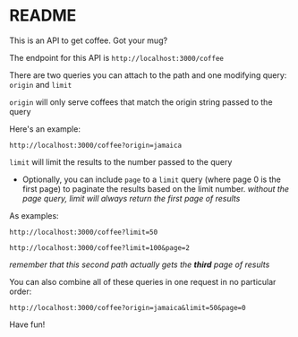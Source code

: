 # README

This is an API to get coffee. Got your mug?

The endpoint for this API is `http://localhost:3000/coffee`

There are two queries you can attach to the path and one modifying query: `origin` and `limit`

`origin` will only serve coffees that match the origin string passed to the query

Here's an example:

`http://localhost:3000/coffee?origin=jamaica`

`limit` will limit the results to the number passed to the query

* Optionally, you can include `page` to a `limit` query (where page 0 is the first page) to paginate the results based on the limit number. _without the page query, limit will always return the first page of results_

As examples:

`http://localhost:3000/coffee?limit=50`

`http://localhost:3000/coffee?limit=100&page=2`

_remember that this second path actually gets the **third** page of results_

You can also combine all of these queries in one request in no particular order:

`http://localhost:3000/coffee?origin=jamaica&limit=50&page=0`

Have fun!
